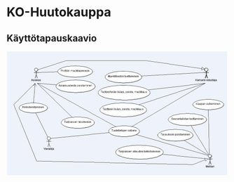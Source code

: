 # KO-Huutokauppa

## Käyttötapauskaavio

![](https://github.com/ktojala/KO-Huutokauppa/blob/master/documentation/kayttotapauskaavio2.png)

